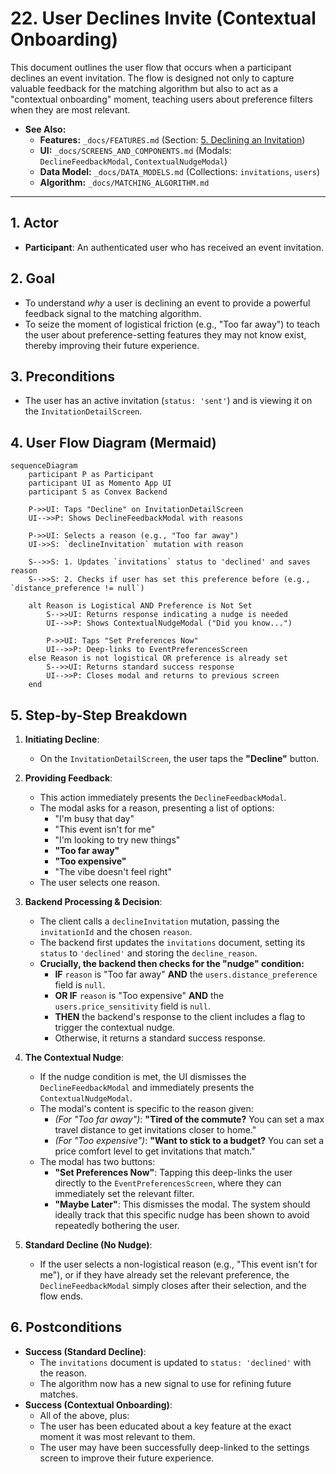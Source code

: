 # 22. User Declines Invite (Contextual Onboarding)

This document outlines the user flow that occurs when a participant declines an event invitation. The flow is designed not only to capture valuable feedback for the matching algorithm but also to act as a "contextual onboarding" moment, teaching users about preference filters when they are most relevant.

- **See Also:**
  - **Features:** `_docs/FEATURES.md` (Section: [5. Declining an Invitation](#declining-an-invitation-capturing-user-intent))
  - **UI:** `_docs/SCREENS_AND_COMPONENTS.md` (Modals: `DeclineFeedbackModal`, `ContextualNudgeModal`)
  - **Data Model:** `_docs/DATA_MODELS.md` (Collections: `invitations`, `users`)
  - **Algorithm:** `_docs/MATCHING_ALGORITHM.md`

---

## 1. Actor

- **Participant**: An authenticated user who has received an event invitation.

## 2. Goal

- To understand _why_ a user is declining an event to provide a powerful feedback signal to the matching algorithm.
- To seize the moment of logistical friction (e.g., "Too far away") to teach the user about preference-setting features they may not know exist, thereby improving their future experience.

## 3. Preconditions

- The user has an active invitation (`status: 'sent'`) and is viewing it on the `InvitationDetailScreen`.

## 4. User Flow Diagram (Mermaid)

```mermaid
sequenceDiagram
    participant P as Participant
    participant UI as Momento App UI
    participant S as Convex Backend

    P->>UI: Taps "Decline" on InvitationDetailScreen
    UI-->>P: Shows DeclineFeedbackModal with reasons

    P->>UI: Selects a reason (e.g., "Too far away")
    UI->>S: `declineInvitation` mutation with reason

    S-->>S: 1. Updates `invitations` status to 'declined' and saves reason
    S-->>S: 2. Checks if user has set this preference before (e.g., `distance_preference != null`)

    alt Reason is Logistical AND Preference is Not Set
        S-->>UI: Returns response indicating a nudge is needed
        UI-->>P: Shows ContextualNudgeModal ("Did you know...")

        P->>UI: Taps "Set Preferences Now"
        UI-->>P: Deep-links to EventPreferencesScreen
    else Reason is not logistical OR preference is already set
        S-->>UI: Returns standard success response
        UI-->>P: Closes modal and returns to previous screen
    end
```

## 5. Step-by-Step Breakdown

1.  **Initiating Decline**:

    - On the `InvitationDetailScreen`, the user taps the **"Decline"** button.

2.  **Providing Feedback**:

    - This action immediately presents the `DeclineFeedbackModal`.
    - The modal asks for a reason, presenting a list of options:
      - "I'm busy that day"
      - "This event isn't for me"
      - "I'm looking to try new things"
      - **"Too far away"**
      - **"Too expensive"**
      - "The vibe doesn't feel right"
    - The user selects one reason.

3.  **Backend Processing & Decision**:

    - The client calls a `declineInvitation` mutation, passing the `invitationId` and the chosen `reason`.
    - The backend first updates the `invitations` document, setting its `status` to `'declined'` and storing the `decline_reason`.
    - **Crucially, the backend then checks for the "nudge" condition:**
      - **IF** `reason` is "Too far away" **AND** the `users.distance_preference` field is `null`.
      - **OR IF** `reason` is "Too expensive" **AND** the `users.price_sensitivity` field is `null`.
      - **THEN** the backend's response to the client includes a flag to trigger the contextual nudge.
      - Otherwise, it returns a standard success response.

4.  **The Contextual Nudge**:

    - If the nudge condition is met, the UI dismisses the `DeclineFeedbackModal` and immediately presents the `ContextualNudgeModal`.
    - The modal's content is specific to the reason given:
      - _(For "Too far away")_: **"Tired of the commute?** You can set a max travel distance to get invitations closer to home."
      - _(For "Too expensive")_: **"Want to stick to a budget?** You can set a price comfort level to get invitations that match."
    - The modal has two buttons:
      - **"Set Preferences Now"**: Tapping this deep-links the user directly to the `EventPreferencesScreen`, where they can immediately set the relevant filter.
      - **"Maybe Later"**: This dismisses the modal. The system should ideally track that this specific nudge has been shown to avoid repeatedly bothering the user.

5.  **Standard Decline (No Nudge)**:
    - If the user selects a non-logistical reason (e.g., "This event isn't for me"), or if they have already set the relevant preference, the `DeclineFeedbackModal` simply closes after their selection, and the flow ends.

## 6. Postconditions

- **Success (Standard Decline)**:
  - The `invitations` document is updated to `status: 'declined'` with the reason.
  - The algorithm now has a new signal to use for refining future matches.
- **Success (Contextual Onboarding)**:
  - All of the above, plus:
  - The user has been educated about a key feature at the exact moment it was most relevant to them.
  - The user may have been successfully deep-linked to the settings screen to improve their future experience.
